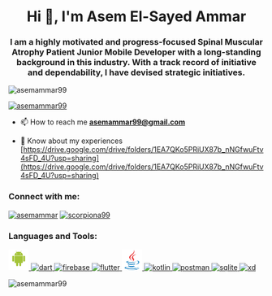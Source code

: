 <h1 align="center">Hi 👋, I'm Asem El-Sayed Ammar</h1>
<h3 align="center">I am a highly motivated and progress-focused Spinal Muscular Atrophy Patient Junior Mobile Developer with a long-standing background in this industry. With a track record of initiative and dependability, I have devised strategic initiatives.</h3>

<p align="left"> <img src="https://komarev.com/ghpvc/?username=asemammar99&label=Profile%20views&color=0e75b6&style=flat" alt="asemammar99" /> </p>

<p align="left"> <a href="https://github.com/ryo-ma/github-profile-trophy"><img src="https://github-profile-trophy.vercel.app/?username=asemammar99" alt="asemammar99" /></a> </p>

- 📫 How to reach me **asemammar99@gmail.com**

- 📄 Know about my experiences [https://drive.google.com/drive/folders/1EA7QKo5PRiUX87b_nNGfwuFtv4sFD_4U?usp=sharing](https://drive.google.com/drive/folders/1EA7QKo5PRiUX87b_nNGfwuFtv4sFD_4U?usp=sharing)

<h3 align="left">Connect with me:</h3>
<p align="left">
<a href="https://linkedin.com/in/asemammar" target="blank"><img align="center" src="https://raw.githubusercontent.com/rahuldkjain/github-profile-readme-generator/master/src/images/icons/Social/linked-in-alt.svg" alt="asemammar" height="30" width="40" /></a>
<a href="https://fb.com/scorpiona99" target="blank"><img align="center" src="https://raw.githubusercontent.com/rahuldkjain/github-profile-readme-generator/master/src/images/icons/Social/facebook.svg" alt="scorpiona99" height="30" width="40" /></a>
</p>

<h3 align="left">Languages and Tools:</h3>
<p align="left"> <a href="https://developer.android.com" target="_blank" rel="noreferrer"> <img src="https://raw.githubusercontent.com/devicons/devicon/master/icons/android/android-original-wordmark.svg" alt="android" width="40" height="40"/> </a> <a href="https://dart.dev" target="_blank" rel="noreferrer"> <img src="https://www.vectorlogo.zone/logos/dartlang/dartlang-icon.svg" alt="dart" width="40" height="40"/> </a> <a href="https://firebase.google.com/" target="_blank" rel="noreferrer"> <img src="https://www.vectorlogo.zone/logos/firebase/firebase-icon.svg" alt="firebase" width="40" height="40"/> </a> <a href="https://flutter.dev" target="_blank" rel="noreferrer"> <img src="https://www.vectorlogo.zone/logos/flutterio/flutterio-icon.svg" alt="flutter" width="40" height="40"/> </a> <a href="https://www.java.com" target="_blank" rel="noreferrer"> <img src="https://raw.githubusercontent.com/devicons/devicon/master/icons/java/java-original.svg" alt="java" width="40" height="40"/> </a> <a href="https://kotlinlang.org" target="_blank" rel="noreferrer"> <img src="https://www.vectorlogo.zone/logos/kotlinlang/kotlinlang-icon.svg" alt="kotlin" width="40" height="40"/> </a> <a href="https://postman.com" target="_blank" rel="noreferrer"> <img src="https://www.vectorlogo.zone/logos/getpostman/getpostman-icon.svg" alt="postman" width="40" height="40"/> </a> <a href="https://www.sqlite.org/" target="_blank" rel="noreferrer"> <img src="https://www.vectorlogo.zone/logos/sqlite/sqlite-icon.svg" alt="sqlite" width="40" height="40"/> </a> <a href="https://www.adobe.com/products/xd.html" target="_blank" rel="noreferrer"> <img src="https://cdn.worldvectorlogo.com/logos/adobe-xd.svg" alt="xd" width="40" height="40"/> </a> </p>

<p><img align="center" src="https://github-readme-stats.vercel.app/api/top-langs?username=asemammar99&show_icons=true&locale=en&layout=compact" alt="asemammar99" /></p>
